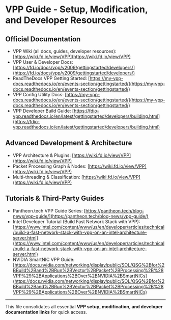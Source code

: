 # VPP Guide - Setup, Modification, and Developer Resources

## Official Documentation

* VPP Wiki (all docs, guides, developer resources): [https://wiki.fd.io/view/VPP](https://wiki.fd.io/view/VPP)
* VPP User & Developer Docs: [https://fd.io/docs/vpp/v2009/gettingstarted/developers/](https://fd.io/docs/vpp/v2009/gettingstarted/developers/)
* ReadTheDocs VPP Getting Started: [https://my-vpp-docs.readthedocs.io/en/events-section/gettingstarted/](https://my-vpp-docs.readthedocs.io/en/events-section/gettingstarted/)
* VPP Config Utility Docs: [https://my-vpp-docs.readthedocs.io/en/events-section/gettingstarted/](https://my-vpp-docs.readthedocs.io/en/events-section/gettingstarted/)
* VPP Developer Build Guide: [https://fdio-vpp.readthedocs.io/en/latest/gettingstarted/developers/building.html](https://fdio-vpp.readthedocs.io/en/latest/gettingstarted/developers/building.html)

## Advanced Development & Architecture

* VPP Architecture & Plugins: [https://wiki.fd.io/view/VPP](https://wiki.fd.io/view/VPP)
* Packet Processing Graph & Nodes: [https://wiki.fd.io/view/VPP](https://wiki.fd.io/view/VPP)
* Multi-threading & Classification: [https://wiki.fd.io/view/VPP](https://wiki.fd.io/view/VPP)

## Tutorials & Third-Party Guides

* Pantheon.tech VPP Guide Series: [https://pantheon.tech/blog-news/vpp-guide/](https://pantheon.tech/blog-news/vpp-guide/)
* Intel Developer Tutorial (Build Fast Network Stack with VPP): [https://www.intel.com/content/www/us/en/developer/articles/technical/build-a-fast-network-stack-with-vpp-on-an-intel-architecture-server.html](https://www.intel.com/content/www/us/en/developer/articles/technical/build-a-fast-network-stack-with-vpp-on-an-intel-architecture-server.html)
* NVIDIA SmartNIC VPP Guide: [https://docs.nvidia.com/networking/display/public/SOL/QSG%2Bfor%2BBuild%2Band%2BRun%2BVector%2BPacket%2BProcessing%2B%28VPP%29%2BApplications%2BOver%2BNVIDIA%2BSmartNICs](https://docs.nvidia.com/networking/display/public/SOL/QSG%2Bfor%2BBuild%2Band%2BRun%2BVector%2BPacket%2BProcessing%2B%28VPP%29%2BApplications%2BOver%2BNVIDIA%2BSmartNICs)

---

This file consolidates all essential **VPP setup, modification, and developer documentation links** for quick access.
